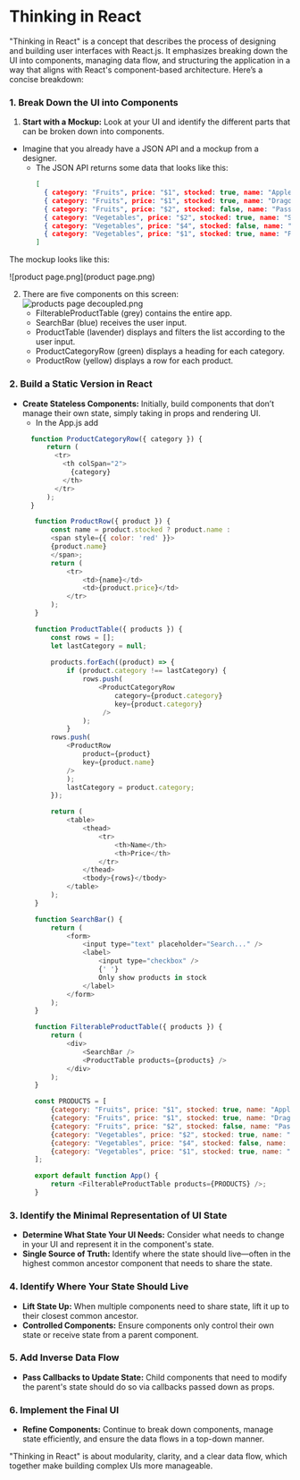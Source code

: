 # Thinking in React

"Thinking in React" is a concept that describes the process of designing and building user interfaces with React.js. It emphasizes breaking down the UI into components, managing data flow, and structuring the application in a way that aligns with React's component-based architecture. Here’s a concise breakdown:


### **1. Break Down the UI into Components**
1. **Start with a Mockup:** Look at your UI and identify the different parts that can be broken down into components.
  - Imagine that you already have a JSON API and a mockup from a designer.
    - The JSON API returns some data that looks like this:
      ```JSON
      [
        { category: "Fruits", price: "$1", stocked: true, name: "Apple" },
        { category: "Fruits", price: "$1", stocked: true, name: "Dragonfruit" },
        { category: "Fruits", price: "$2", stocked: false, name: "Passionfruit" },
        { category: "Vegetables", price: "$2", stocked: true, name: "Spinach" },
        { category: "Vegetables", price: "$4", stocked: false, name: "Pumpkin" },
        { category: "Vegetables", price: "$1", stocked: true, name: "Peas" }
      ]
      ```
  The mockup looks like this:

![product page.png](product page.png)

2. There are five components on this screen:
 ![products page decoupled.png](products_page_decoupled.png)
   - FilterableProductTable (grey) contains the entire app.
   - SearchBar (blue) receives the user input.
   - ProductTable (lavender) displays and filters the list according to the user input.
   - ProductCategoryRow (green) displays a heading for each category.
   - ProductRow (yellow) displays a row for each product.
### **2. Build a Static Version in React**
   - **Create Stateless Components:** Initially, build components that don’t manage their own state, simply taking in props and rendering UI.
     - In the App.js add
     ```Javascript
       function ProductCategoryRow({ category }) {
           return (
             <tr>
               <th colSpan="2">
                 {category}
               </th>
             </tr>
           );
       }

        function ProductRow({ product }) {
            const name = product.stocked ? product.name :
            <span style={{ color: 'red' }}>
            {product.name}
            </span>;        
            return (
                <tr>
                    <td>{name}</td>
                    <td>{product.price}</td>
                </tr>
            );
        }

        function ProductTable({ products }) {
            const rows = [];
            let lastCategory = null;
            
            products.forEach((product) => {
                if (product.category !== lastCategory) {
                    rows.push(
                        <ProductCategoryRow
                            category={product.category}
                            key={product.category}
                         />
                    );
                }
            rows.push(
                <ProductRow
                    product={product}
                    key={product.name} 
                />
                );
                lastCategory = product.category;
            });

            return (
                <table>
                    <thead>
                        <tr>
                            <th>Name</th>
                            <th>Price</th>
                        </tr>
                    </thead>
                    <tbody>{rows}</tbody>
                </table>
            );
        }

        function SearchBar() {
            return (
                <form>
                    <input type="text" placeholder="Search..." />
                    <label>
                        <input type="checkbox" />
                        {' '}
                        Only show products in stock
                    </label>
                </form>
            );
        }

        function FilterableProductTable({ products }) {
            return (
                <div>
                    <SearchBar />
                    <ProductTable products={products} />
                </div>
            );
        }

        const PRODUCTS = [
            {category: "Fruits", price: "$1", stocked: true, name: "Apple"},
            {category: "Fruits", price: "$1", stocked: true, name: "Dragonfruit"},
            {category: "Fruits", price: "$2", stocked: false, name: "Passionfruit"},
            {category: "Vegetables", price: "$2", stocked: true, name: "Spinach"},
            {category: "Vegetables", price: "$4", stocked: false, name: "Pumpkin"},
            {category: "Vegetables", price: "$1", stocked: true, name: "Peas"}
        ];

        export default function App() {
            return <FilterableProductTable products={PRODUCTS} />;
        }
     ```

### **3. Identify the Minimal Representation of UI State**
- **Determine What State Your UI Needs:** Consider what needs to change in your UI and represent it in the component's state.
- **Single Source of Truth:** Identify where the state should live—often in the highest common ancestor component that needs to share the state.

### **4. Identify Where Your State Should Live**
- **Lift State Up:** When multiple components need to share state, lift it up to their closest common ancestor.
- **Controlled Components:** Ensure components only control their own state or receive state from a parent component.

### **5. Add Inverse Data Flow**
- **Pass Callbacks to Update State:** Child components that need to modify the parent's state should do so via callbacks passed down as props.

### **6. Implement the Final UI**
- **Refine Components:** Continue to break down components, manage state efficiently, and ensure the data flows in a top-down manner.

"Thinking in React" is about modularity, clarity, and a clear data flow, which together make building complex UIs more manageable.